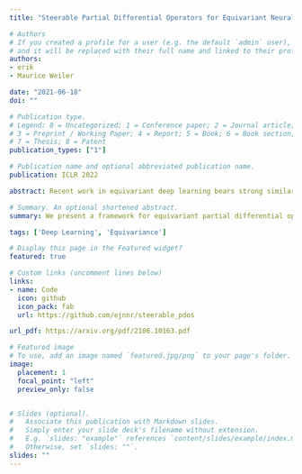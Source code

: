 ```yaml
---
title: "Steerable Partial Differential Operators for Equivariant Neural Networks"

# Authors
# If you created a profile for a user (e.g. the default `admin` user), write the username (folder name) here 
# and it will be replaced with their full name and linked to their profile.
authors:
- erik
- Maurice Weiler

date: "2021-06-18"
doi: ""

# Publication type.
# Legend: 0 = Uncategorized; 1 = Conference paper; 2 = Journal article;
# 3 = Preprint / Working Paper; 4 = Report; 5 = Book; 6 = Book section;
# 7 = Thesis; 8 = Patent
publication_types: ["1"]

# Publication name and optional abbreviated publication name.
publication: ICLR 2022

abstract: Recent work in equivariant deep learning bears strong similarities to physics. Fields over a base space are fundamental entities in both subjects, as are equivariant maps between these fields. In deep learning, however, these maps are usually defined by convolutions with a kernel, whereas they are partial differential operators (PDOs) in physics. Developing the theory of equivariant PDOs in the context of deep learning could bring these subjects even closer together and lead to a stronger flow of ideas. In this work, we derive a G-steerability constraint that completely characterizes when a PDO between feature vector fields is equivariant, for arbitrary symmetry groups G. We then fully solve this constraint for several important groups. We use our solutions as equivariant drop-in replacements for convolutional layers and benchmark them in that role. Finally, we develop a framework for equivariant maps based on Schwartz distributions that unifies classical convolutions and differential operators and gives insight about the relation between the two.

# Summary. An optional shortened abstract.
summary: We present a framework for equivariant partial differential operators, generalizing existing approaches and narrowing the gap between PDOs and convolutions.

tags: ['Deep Learning', 'Equivariance']

# Display this page in the Featured widget?
featured: true

# Custom links (uncomment lines below)
links:
- name: Code
  icon: github
  icon_pack: fab
  url: https://github.com/ejnnr/steerable_pdos

url_pdf: https://arxiv.org/pdf/2106.10163.pdf

# Featured image
# To use, add an image named `featured.jpg/png` to your page's folder. 
image:
  placement: 1
  focal_point: "left"
  preview_only: false


# Slides (optional).
#   Associate this publication with Markdown slides.
#   Simply enter your slide deck's filename without extension.
#   E.g. `slides: "example"` references `content/slides/example/index.md`.
#   Otherwise, set `slides: ""`.
slides: ""
---
```

